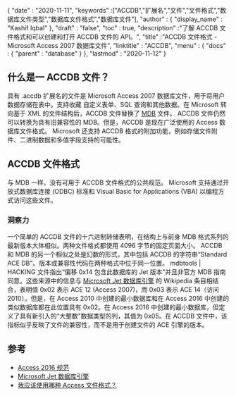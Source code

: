 {
  "date" : "2020-11-11",
  "keywords" :["ACCDB","扩展名","文件","文件格式","数据库文件类型","数据库文件格式","数据库文件"],
  "author" : {
    "display_name" : "Kashif Iqbal"
},
  "draft" : "false",
  "toc" : true,
  "description" :"了解 ACCDB 文件格式和可以创建和打开 ACCDB 文件的 API。",
  "title" :"ACCDB 文件格式 - Microsoft Access 2007 数据库文件",
  "linktitle" : "ACCDB",
  "menu" : {
    "docs" : {
      "parent" : "database"
}
},
  "lastmod" : "2020-11-12"
}

## 什么是一 ACCDB 文件？

具有 .accdb 扩展名的文件是 Microsoft Access 2007 数据库文件，用于将用户数据存储在表中。支持收藏
自定义表单、SQL 查询和其他数据。在 Microsoft 转向基于 XML 的文件结构后，ACCDB 文件替换了 [MDB](/zh/database/mdb/) 文件。 ACCDB 文件仍然可以转换为具有旧兼容性的 MDB。但是，ACCDB 是现在广泛使用的 Access 数据库文件格式。 Microsoft 还支持 ACCDB 格式的附加功能，例如存储文件附件、二进制数据和多值字段支持的可能性。

## ACCDB 文件格式

与 MDB 一样，没有可用于 ACCDB 文件格式的公共规范。 Microsoft 支持通过开放式数据库连接 (ODBC) 标准和 Visual Basic for Applications (VBA) 以编程方式访问这些文件。

### 洞察力

一个简单的 ACCDB 文件的十六进制转储表明，在结构上与前身 MDB 格式系列的最新版本大体相似。两种文件格式都使用 4096 字节的固定页面大小。 ACCDB 和 MDB 的另一个相似之处是幻数的形式，其中包括 ACCDB 的字符串“Standard ACE DB"。版本或兼容性代码在两种格式中位于同一位置。 mdbtools | HACKING 文件指出“偏移 0x14 包含此数据库的 Jet 版本"并且非官方 MDB 指南同意。这些来源中的信息与 [Microsoft Jet 数据库引擎](https://en.wikipedia.org/wiki/Microsoft_Jet_Database_Engine) 的 Wikipedia 条目相结合，表明值 0x02 表示 ACE 12 (Access 2007)，而 0x03 表示 ACE 14（访问 2010）。但是，在 Access 2010 中创建的最小数据库和在 Access 2016 中创建的类似数据库都在此位置具有 0x02。在 Access 2016 中创建的最小数据库，但定义了具有新引入的“大整数"数据类型的列，其值为 0x05。在 ACCDB 文件中，该指标似乎反映了文件的兼容性，而不是用于创建文件的 ACE 引擎的版本。

## 参考

* [Access 2016 规范](https://support.microsoft.com/en-us/office/access-specifications-0cf3c66f-9cf2-4e32-9568-98c1025bb47c)
* [Microsoft Jet 数据库引擎](https://en.wikipedia.org/wiki/Microsoft_Jet_Database_Engine)
* [我应该使用哪种 Access 文件格式？](https://support.microsoft.com/en-us/office/which-access-file-format-should-i-use-012d9ab3-d14c-479e-b617-be66f9070b41?ui=en-us&rs=en-us&ad=us)
